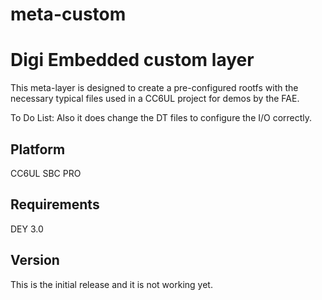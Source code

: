 # meta-custom

Digi Embedded custom layer
==========================

This meta-layer is designed to create a pre-configured rootfs
with the necessary typical files used in a CC6UL project for
demos by the FAE.

To Do List: 
Also it does change the DT files to configure the I/O correctly.

Platform
--------
CC6UL SBC PRO

Requirements
------------
DEY 3.0

Version
-------
This is the initial release and it is not working yet.

